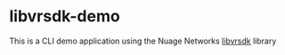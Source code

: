 # libvrsdk-demo

This is a CLI demo application using the Nuage Networks [libvrsdk](https://github.com/nuagenetworks/libvrsdk) library
